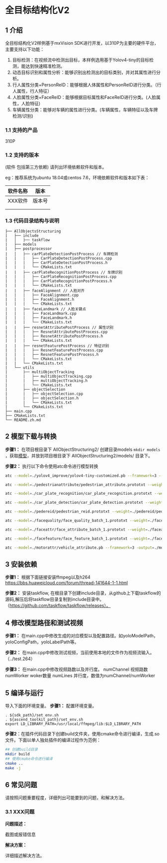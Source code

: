 # 全目标结构化V2

## 1 介绍

全目标结构化V2样例基于mxVision SDK进行开发，以310P为主要的硬件平台，主要支持以下功能：

1. 目标检测：在视频流中检测出目标，本样例选用基于Yolov4-tiny的目标检测，能达到快速精准检测。
2. 动态目标识别和属性分析：能够识别出检测出的目标类别，并对其属性进行分析。
3. 行人属性分类+PersonReID：能够根据人体属性和PersonReID进行分类。（行人属性，行人特征）
4. 人脸属性分类+FaceReID：能够根据目标属性和FaceReID进行分类。(人脸属性，人脸特征)
5. 车辆属性分类：能够对车辆的属性进行分类。(车辆属性，车辆特征以及车牌检测/识别)

### 1.1 支持的产品
310P

### 1.2 支持的版本
(软件 包括第三方依赖)
请列出环境依赖软件和版本。

eg：推荐系统为ubuntu 18.04或centos 7.6，环境依赖软件和版本如下表：

| 软件名称 | 版本   |
| -------- | ------ |
| XXX软件  | 版本号 |
|          |        |
|          |        |

### 1.3 代码目录结构与说明
```
├── AllObjectsStructuring
|   ├── include
|   │   ├── taskflow
|   ├── models
|   ├── postprocessor
|   │   ├── carPlateDetectionPostProcess // 车牌检测
|   |   |   ├── CarPlateDetectionPostProcess.cpp
|   |   |   ├── CarPlateDetectionPostProcess.h
|   |   |   └── CMakeLists.txt
|   |   ├── carPlateRecognitionPostProcess // 车牌识别
|   |   |   ├── CarPlateRecognitionPostProcess.cpp
|   |   |   ├── CarPlateRecognitionPostProcess.h
|   |   |   └── CMakeLists.txt
|   |   ├── faceAlignment // 人脸对齐
|   |   |   ├── FaceAlignment.cpp
|   |   |   ├── FaceAlignment.h
|   |   |   └── CMakeLists.txt
|   |   ├── faceLandmark // 人脸关键点
|   |   |   ├── FaceLandmark.cpp
|   |   |   ├── FaceLandmark.h
|   |   |   └── CMakeLists.txt
|   |   ├── resnetAttributePostProcess // 属性识别
|   |   |   ├── ResnetAttributePostProcess.cpp
|   |   |   ├── ResnetAttributePostProcess.h
|   |   |   └── CMakeLists.txt
|   |   ├── resnetFeaturePostProcess // 特征识别
|   |   |   ├── ResnetFeaturePostProcess.cpp
|   |   |   ├── ResnetFeaturePostProcess.h
|   |   |   └── CMakeLists.txt
|   |   └── CMakeLists.txt
|   └── utils
|       ├── multiObjectTracking
|       |   ├── multiObjectTracking.cpp
|       |   ├── multiObjectTracking.h
|       |   └── CMakeLists.txt
|       ├── objectSelection
|       |   ├── objectSelection.cpp
|       |   ├── objectSelection.h
|       |   └── CMakeLists.txt
|       └── CMakeLists.txt
├── main.cpp
├── CMakeLists.txt
└── README.zh.md
```

## 2 模型下载与转换

**步骤1：** 在项目根目录下 AllObjectStructuring2/ 创建目录models `mkdir models` ，获取[模型](https://mindx.sdk.obs.cn-north-4.myhuaweicloud.com/mindxsdk-referenceapps%20/mxVision/AllObjectsStructuringV2/AllObjectsStructuringV2_models.zip)，并放到项目根目录下 AllObjectStructuring2/models/ 目录下。

**步骤2：** 执行以下命令使用atc命令进行模型转换
```bash
atc --model=./yolov4_improve/yolov4-tiny-customized.pb --framework=3 --input_shape="inputs:1,416,416,3" -output=./yolov4_improve/yolov4_detection_1batch --insert_op_conf=./yolov4_improve/aipp_yolov4.cfg --soc_version=Ascend310P3

atc --model=./pedestrianattribute/pedestrian_attribute.prototxt --weight=./pedestrianattribute/pedestrian_attribute.caffemodel --framework=0 -output=./pedestrianattribute/pede_attr --insert_op_conf=./pedestrianattribute/aipp.cfg --soc_version=Ascend310P3

atc --model=./car_plate_recognition/car_plate_recognition.prototxt --weight=./car_plate_recognition/car_plate_recognition.caffemodel --framework=0 -output=./car_plate_recognition/car_plate_recognition --insert_op_conf=./car_plate_recognition/aipp.cfg --soc_version=Ascend310P3

atc --model=./car_plate_detection/car_plate_detection.prototxt --weight=./car_plate_detection/car_plate_detection.caffemodel --framework=0 -output=./car_plate_detection/car_plate_detection --insert_op_conf=./car_plate_detection/aipp.cfg --soc_version=Ascend310P3

atc --model=./pedereid/pedestrian_reid.prototxt --weight=./pedereid/pedestrian_reid.caffemodel --framework=0 -output=./pedereid/pede_reid --insert_op_conf=./pedereid/aipp.cfg --soc_version=Ascend310P3

atc --model=./facequality/face_quality_batch_1.prototxt --weight=./facequality/face_quality.caffemodel --framework=0 -output=./facequality/face_quality_improve --insert_op_conf=./facequality/aipp.cfg --soc_version=Ascend310P3

atc --model=./faceattr/face_attribute_batch_1.prototxt --weight=./faceattr/face_attribute.caffemodel --framework=0 -output=./faceattr/face_attribute_batch_1 --insert_op_conf=./faceattr/aipp.cfg --soc_version=Ascend310P3

atc --model=./facefeature/face_feature_batch_1.prototxt --weight=./facefeature/face_feature.caffemodel --framework=0 -output=./facefeature/face_feature_batch_1 --insert_op_conf=./facefeature/aipp.cfg --soc_version=Ascend310P3

atc --model=./motorattr/vehicle_attribute.pb --framework=3 -output=./motorattr/vehicle_attribute --insert_op_conf=./motorattr/aipp.cfg --soc_version=Ascend310P3
```

## 3 安装依赖
**步骤1：** 根据下面链接安装ffmpeg以及h264
https://bbs.huaweicloud.com/forum/thread-141644-1-1.html

**步骤2：** 安装taskflow, 在根目录下创建include目录，从github上下载taskflow的源码,解压后将taskflow目录复制到include目录中。
（https://github.com/taskflow/taskflow/releases）。

## 4 修改模型路径和测试视频

**步骤1：** 在main.cpp中修改生成的对应模型以及配置路径。如yoloModelPath，yoloConfigPath，yoloLabelPath等。

**步骤2：** 在main.cpp中修改测试视频，当前使用本地的文件作为视频流输入。（../test.264）


**步骤3：** 在main.cpp中修改视频路数以及并行度。
numChannel 视频路数
numWorker woker数量
numLines 并行度，数值为numChannel/numWorker


## 5 编译与运行
导入下面的环境变量。
**步骤1：** 配置环境变量。
```
. ${sdk_path}/set_env.sh
. ${ascend_toolkit_path}/set_env.sh
export LD_LIBRARY_PATH=/usr/local/ffmpeg/lib:$LD_LIBRARY_PATH
```

**步骤2**：在插件代码目录下创建build文件夹，使用cmake命令进行编译，生成.so文件。下面以单人独处插件的编译过程作为范例：

```bash
## 创建build目录
mkdir build
## 使用cmake命令进行编译
cmake ..
make -j
```



## 6 常见问题

请按照问题重要程度，详细列出可能要到的问题，和解决方法。

### 3.1 XXX问题

**问题描述：**

截图或报错信息

**解决方案：**

详细描述解决方法。